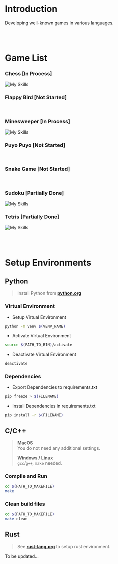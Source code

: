 <link rel="stylesheet" type='text/css' href="https://cdn.jsdelivr.net/gh/devicons/devicon@latest/devicon.min.css" />

# Introduction

Developing well-known games in various languages.

<br />
<br />

# Game List

### Chess **[In Process]**  
![My Skills](https://skillicons.dev/icons?i=rust)

### Flappy Bird **[Not Started]**  
<br />

### Minesweeper **[In Process]**  
![My Skills](https://skillicons.dev/icons?i=cpp)

### Puyo Puyo **[Not Started]**
<br />

### Snake Game **[Not Started]**  
<br />

### Sudoku **[Partially Done]**  
![My Skills](https://skillicons.dev/icons?i=python)

### Tetris **[Partially Done]**  
![My Skills](https://skillicons.dev/icons?i=c)

<br />
<br />

# Setup Environments

## Python

> Install Python from **[python.org](https://www.python.org/downloads/)**

### Virtual Environment

- Setup Virtual Environment

```bash
python -m venv $(VENV_NAME)
```

- Activate Virtual Environment

```bash
source $(PATH_TO_BIN)/activate
```

- Deactivate Virtual Environment

```bash
deactivate
```

### Dependencies

- Export Dependencies to requirements.txt

```bash
pip freeze > $(FILENAME)
```

- Install Dependencies in requirements.txt

```bash
pip install -r $(FILENAME)
```

## C/C++

> **MacOS**  
> You do not need any additional settings.
>
> **Windows / Linux**  
> `gcc`/`g++`, `make` needed.

### Compile and Run

```bash
cd $(PATH_TO_MAKEFILE)
make
```

### Clean build files

```bash
cd $(PATH_TO_MAKEFILE)
make clean
```

## Rust

> See **[rust-lang.org](https://www.rust-lang.org/tools/install)** to setup rust environment.

To be updated...

